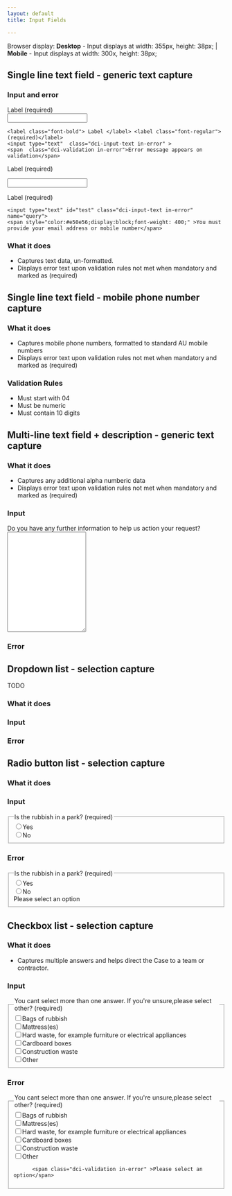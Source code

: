 ```yaml
---
layout: default
title: Input Fields

---
```


Browser display: __Desktop__ - Input displays at width: 355px, height: 38px; | __Mobile__ - Input displays at width: 300x, height: 38px;

## Single line text field - generic text capture

### Input and error


<div class="dci">


  <label class="font-bold"> Label </label> <label class="font-regular">(required)</label>  
  <input type="text"  class="dci-input-text" >
  
    <label class="font-bold"> Label </label> <label class="font-regular">(required)</label>
    <input type="text"  class="dci-input-text in-error" >
    <span  class="dci-validation in-error">Error message appears on validation</span>
    
</div>
  

<div class="dci">

  <label class="font-bold"> Label </label> <label class="font-regular">(required)</label>
  
  <input type="text" id="test" class="dci-input-text" name="query">
    

  
  <label class="font-bold"> Label </label> <label class="font-regular">(required)</label>
 
  
    <input type="text" id="test" class="dci-input-text in-error" name="query">
    <span style="color:#e50e56;display:block;font-weight: 400;" >You must provide your email address or mobile number</span>
    

  

</div>
  

### What it does 
- Captures text data, un-formatted.
- Displays error text upon validation rules not met when mandatory and marked as (required)

## Single line text field - mobile phone number capture

### What it does 
- Captures mobile phone numbers, formatted to standard AU mobile numbers
- Displays error text upon validation rules not met when mandatory and marked as (required)

### Validation Rules
- Must start with 04
- Must be numeric
- Must contain 10 digits

## Multi-line text field + description - generic text capture

### What it does 
- Captures any additional alpha numberic data
- Displays error text upon validation rules not met when mandatory and marked as (required)

### Input
<div class="dci">
  <label class="font-bold"> Do you have any further information to help us action your request? </label>   
  <textarea  class="dci-input-text" name="query" rows="15"></textarea> 
</div>

### Error
## Dropdown list - selection capture
TODO
### What it does
### Input
### Error
## Radio button list - selection capture
### What it does
### Input


<div class="dci">
    <fieldset class="dci-radiobuttons"> 
      <legend > 
          <span class="font-bold"> Is the rubbish in a park?</span>
          <span class="font-regular">(required)</span>
      </legend>   
              <div class="dci-radiobutton"> <input type="radio"><label>Yes</label></div>
              <div class="dci-radiobutton"> <input type="radio"><label >No</label> </div>      
    </fieldset>
</div>

### Error

<div class="dci">
<fieldset class="dci-radiobuttons"> 
  <legend > 
      <span class="font-bold"> Is the rubbish in a park?</span>
      <span class="font-regular">(required)</span>
  </legend>   
          <div class="dci-radiobutton"> <input type="radio"><label>Yes</label></div>
          <div class="dci-radiobutton"> <input type="radio"><label >No</label> </div> 
          <span class="dci-validation in-error" >Please select an option</span>
</fieldset>
</div>


## Checkbox list - selection capture
### What it does 
- Captures multiple answers and helps direct the Case to a team or contractor.

### Input
<div class="dci">
<fieldset class="dci-checkboxes"> 
  <legend > 
      <span class="font-bold"> You cant select more than one answer. If you're unsure,please select other?</span>
      <span class="font-regular">(required)</span>
  </legend>   
          <div class="dci-checkbox"><input  type="checkbox" ><label>Bags of rubbish </label></div>
          <div class="dci-checkbox"><input  type="checkbox" ><label>Mattress(es)</label></div>
          <div class="dci-checkbox"><input  type="checkbox" ><label>Hard waste, for example furniture or electrical appliances </label></div>
          <div class="dci-checkbox"><input  type="checkbox" ><label>Cardboard boxes</label></div>
          <div class="dci-checkbox"><input  type="checkbox" ><label>Construction waste</label></div>
          <div class="dci-checkbox"><input  type="checkbox" ><label>Other</label></div>
                    
</fieldset>
</div>

### Error

<div class="dci">
<fieldset class="dci-checkboxes"> 
  <legend > 
      <span class="font-bold"> You cant select more than one answer. If you're unsure,please select other?</span>
      <span class="font-regular">(required)</span>
  </legend>   
          <div class="dci-checkbox"><input  type="checkbox" ><label>Bags of rubbish </label></div>
          <div class="dci-checkbox"><input  type="checkbox" ><label>Mattress(es)</label></div>
          <div class="dci-checkbox"><input  type="checkbox" ><label>Hard waste, for example furniture or electrical appliances </label></div>
          <div class="dci-checkbox"><input  type="checkbox" ><label>Cardboard boxes</label></div>
          <div class="dci-checkbox"><input  type="checkbox" ><label>Construction waste</label></div>
          <div class="dci-checkbox"><input  type="checkbox" ><label>Other</label></div>
          
          <span class="dci-validation in-error" >Please select an option</span>
</fieldset>
</div>

